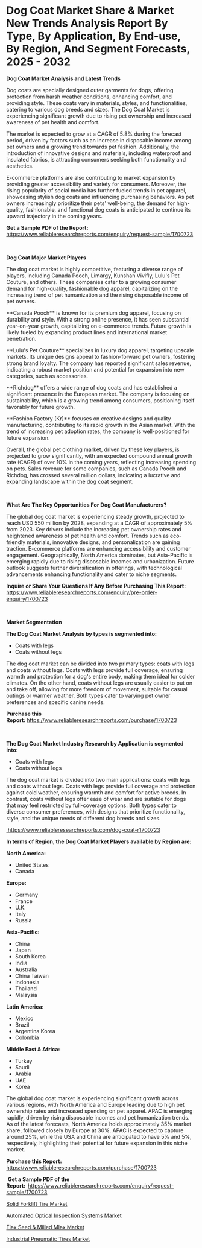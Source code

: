 <p><h1>Dog Coat Market Share & Market New Trends Analysis Report By Type, By Application, By End-use, By Region, And Segment Forecasts, 2025 - 2032</h1></p><p><strong>Dog Coat Market Analysis and Latest Trends</strong></p>
<p><p>Dog coats are specially designed outer garments for dogs, offering protection from harsh weather conditions, enhancing comfort, and providing style. These coats vary in materials, styles, and functionalities, catering to various dog breeds and sizes. The Dog Coat Market is experiencing significant growth due to rising pet ownership and increased awareness of pet health and comfort.</p><p>The market is expected to grow at a CAGR of 5.8% during the forecast period, driven by factors such as an increase in disposable income among pet owners and a growing trend towards pet fashion. Additionally, the introduction of innovative designs and materials, including waterproof and insulated fabrics, is attracting consumers seeking both functionality and aesthetics.</p><p>E-commerce platforms are also contributing to market expansion by providing greater accessibility and variety for consumers. Moreover, the rising popularity of social media has further fueled trends in pet apparel, showcasing stylish dog coats and influencing purchasing behaviors. As pet owners increasingly prioritize their pets' well-being, the demand for high-quality, fashionable, and functional dog coats is anticipated to continue its upward trajectory in the coming years.</p></p>
<p><strong>Get a Sample PDF of the Report:&nbsp;</strong> <a href="https://www.reliableresearchreports.com/enquiry/request-sample/1700723?utm_campaign=112&utm_medium=2&utm_source=Github&utm_content=ia&utm_term=09012025&utm_id=dog-coat">https://www.reliableresearchreports.com/enquiry/request-sample/1700723</a></p>
<p>&nbsp;</p>
<p><strong>Dog Coat Major Market Players</strong></p>
<p><p>The dog coat market is highly competitive, featuring a diverse range of players, including Canada Pooch, Limargy, Kunshan Vivifly, Lulu's Pet Couture, and others. These companies cater to a growing consumer demand for high-quality, fashionable dog apparel, capitalizing on the increasing trend of pet humanization and the rising disposable income of pet owners.</p><p>**Canada Pooch** is known for its premium dog apparel, focusing on durability and style. With a strong online presence, it has seen substantial year-on-year growth, capitalizing on e-commerce trends. Future growth is likely fueled by expanding product lines and international market penetration. </p><p>**Lulu's Pet Couture** specializes in luxury dog apparel, targeting upscale markets. Its unique designs appeal to fashion-forward pet owners, fostering strong brand loyalty. The company has reported significant sales revenue, indicating a robust market position and potential for expansion into new categories, such as accessories.</p><p>**Richdog** offers a wide range of dog coats and has established a significant presence in the European market. The company is focusing on sustainability, which is a growing trend among consumers, positioning itself favorably for future growth.</p><p>**Fashion Factory (Kr)** focuses on creative designs and quality manufacturing, contributing to its rapid growth in the Asian market. With the trend of increasing pet adoption rates, the company is well-positioned for future expansion.</p><p>Overall, the global pet clothing market, driven by these key players, is projected to grow significantly, with an expected compound annual growth rate (CAGR) of over 10% in the coming years, reflecting increasing spending on pets. Sales revenue for some companies, such as Canada Pooch and Richdog, has crossed several million dollars, indicating a lucrative and expanding landscape within the dog coat segment.</p></p>
<p>&nbsp;</p>
<p><strong>What Are The Key Opportunities For Dog Coat Manufacturers?</strong></p>
<p><p>The global dog coat market is experiencing steady growth, projected to reach USD 550 million by 2028, expanding at a CAGR of approximately 5% from 2023. Key drivers include the increasing pet ownership rates and heightened awareness of pet health and comfort. Trends such as eco-friendly materials, innovative designs, and personalization are gaining traction. E-commerce platforms are enhancing accessibility and customer engagement. Geographically, North America dominates, but Asia-Pacific is emerging rapidly due to rising disposable incomes and urbanization. Future outlook suggests further diversification in offerings, with technological advancements enhancing functionality and cater to niche segments.</p></p>
<p><strong>Inquire or Share Your Questions If Any Before Purchasing This Report:</strong> <a href="https://www.reliableresearchreports.com/enquiry/pre-order-enquiry/1700723?utm_campaign=112&utm_medium=2&utm_source=Github&utm_content=ia&utm_term=09012025&utm_id=dog-coat">https://www.reliableresearchreports.com/enquiry/pre-order-enquiry/1700723</a></p>
<p>&nbsp;</p>
<p><strong>Market Segmentation</strong></p>
<p><strong>The Dog Coat Market Analysis by types is segmented into:</strong></p>
<p><ul><li>Coats with legs</li><li>Coats without legs</li></ul></p>
<p><p>The dog coat market can be divided into two primary types: coats with legs and coats without legs. Coats with legs provide full coverage, ensuring warmth and protection for a dog's entire body, making them ideal for colder climates. On the other hand, coats without legs are usually easier to put on and take off, allowing for more freedom of movement, suitable for casual outings or warmer weather. Both types cater to varying pet owner preferences and specific canine needs.</p></p>
<p><strong>Purchase this Report:&nbsp;</strong><a href="https://www.reliableresearchreports.com/purchase/1700723?utm_campaign=112&utm_medium=2&utm_source=Github&utm_content=ia&utm_term=09012025&utm_id=dog-coat">https://www.reliableresearchreports.com/purchase/1700723</a></p>
<p>&nbsp;</p>
<p><strong>The Dog Coat Market Industry Research by Application is segmented into:</strong></p>
<p><ul><li>Coats with legs</li><li>Coats without legs</li></ul></p>
<p><p>The dog coat market is divided into two main applications: coats with legs and coats without legs. Coats with legs provide full coverage and protection against cold weather, ensuring warmth and comfort for active breeds. In contrast, coats without legs offer ease of wear and are suitable for dogs that may feel restricted by full-coverage options. Both types cater to diverse consumer preferences, with designs that prioritize functionality, style, and the unique needs of different dog breeds and sizes.</p></p>
<p><a href="https://www.reliableresearchreports.com/dog-coat-r1700723?utm_campaign=112&utm_medium=2&utm_source=Github&utm_content=ia&utm_term=09012025&utm_id=dog-coat">&nbsp;https://www.reliableresearchreports.com/dog-coat-r1700723</a></p>
<p><strong>In terms of Region, the Dog Coat Market Players available by Region are:</strong></p>
<p>
    <p> <strong> North America: </strong>
        <ul>
            <li>United States</li>
            <li>Canada</li>
        </ul>
        </p> 
    <p> <strong> Europe: </strong>
        <ul>
            <li>Germany</li>
            <li>France</li>
            <li>U.K.</li>
            <li>Italy</li>
            <li>Russia</li>
        </ul>
        </p> 
    <p> <strong> Asia-Pacific: </strong>
        <ul>
            <li>China</li>
            <li>Japan</li>
            <li>South Korea</li>
            <li>India</li>
            <li>Australia</li>
            <li>China Taiwan</li>
            <li>Indonesia</li>
            <li>Thailand</li>
            <li>Malaysia</li>
        </ul>
        </p> 
    <p> <strong> Latin America: </strong>
        <ul>
            <li>Mexico</li>
            <li>Brazil</li>
            <li>Argentina Korea</li>
            <li>Colombia</li>
        </ul>
        </p> 
    <p> <strong> Middle East & Africa: </strong>
        <ul>
            <li>Turkey</li>
            <li>Saudi</li>
            <li>Arabia</li>
            <li>UAE</li>
            <li>Korea</li>
        </ul>
    </p>
    </p>
<p><p>The global dog coat market is experiencing significant growth across various regions, with North America and Europe leading due to high pet ownership rates and increased spending on pet apparel. APAC is emerging rapidly, driven by rising disposable incomes and pet humanization trends. As of the latest forecasts, North America holds approximately 35% market share, followed closely by Europe at 30%. APAC is expected to capture around 25%, while the USA and China are anticipated to have 5% and 5%, respectively, highlighting their potential for future expansion in this niche market.</p></p>
<p><strong>Purchase this Report: </strong><a href="https://www.reliableresearchreports.com/purchase/1700723?utm_campaign=112&utm_medium=2&utm_source=Github&utm_content=ia&utm_term=09012025&utm_id=dog-coat">https://www.reliableresearchreports.com/purchase/1700723</a></p>
<p>&nbsp;<strong>Get a Sample PDF of the Report:&nbsp;&nbsp;</strong><a href="https://www.reliableresearchreports.com/enquiry/request-sample/1700723?utm_campaign=112&utm_medium=2&utm_source=Github&utm_content=ia&utm_term=09012025&utm_id=dog-coat">https://www.reliableresearchreports.com/enquiry/request-sample/1700723</a></p>
<p><strong></strong></p>
<p><p><a href="https://github.com/santosh758595/Market-Research-Report-List-6/blob/main/solid-forklift-tire-market.md?utm_campaign=112&utm_medium=2&utm_source=Github&utm_content=ia&utm_term=09012025&utm_id=dog-coat">Solid Forklift Tire Market</a></p><p><a href="https://github.com/klindsey95/Market-Research-Report-List-1/blob/main/automated-optical-inspection-systems-market.md?utm_campaign=112&utm_medium=2&utm_source=Github&utm_content=ia&utm_term=09012025&utm_id=dog-coat">Automated Optical Inspection Systems Market</a></p><p><a href="https://github.com/steidmindy199393/Market-Research-Report-List-1/blob/main/flax-seed-milled-mlax-market.md?utm_campaign=112&utm_medium=2&utm_source=Github&utm_content=ia&utm_term=09012025&utm_id=dog-coat">Flax Seed & Milled Mlax Market</a></p><p><a href="https://github.com/delindacallegari68/Market-Research-Report-List-1/blob/main/industrial-pneumatic-tires-market.md?utm_campaign=112&utm_medium=2&utm_source=Github&utm_content=ia&utm_term=09012025&utm_id=dog-coat">Industrial Pneumatic Tires Market</a></p></p>